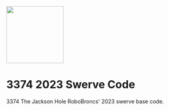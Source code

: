 <img src="https://user-images.githubusercontent.com/95325343/188525016-5299de71-36fc-4cc6-a863-aabf97fd4139.png" width="150">

# 3374 2023 Swerve Code

3374 The Jackson Hole RoboBroncs' 2023 swerve base code.
